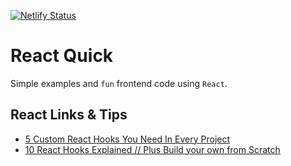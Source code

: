 [![Netlify Status](https://api.netlify.com/api/v1/badges/efebf3ed-578f-4ee7-aebb-97cd0cb70ea3/deploy-status)](https://app.netlify.com/sites/reactquick/deploys)

# React Quick

Simple examples and `fun` frontend code using `React`.

## React Links & Tips

- [5 Custom React Hooks You Need In Every Project](https://www.youtube.com/watch?v=0c6znExIqRw)
- [10 React Hooks Explained // Plus Build your own from Scratch](https://www.youtube.com/watch?v=TNhaISOUy6Q)
